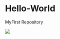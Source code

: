 # Hello-World
MyFirst Repository

![](https://d1y8sb8igg2f8e.cloudfront.net/images/shutterstock_1375463840.2e16d0ba.fill-1200x630.jpg)
